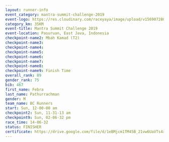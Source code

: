 ```yaml
---
layout: runner-info 
event_category: mantra-summit-challenge-2019 
event-logo: https://res.cloudinary.com/raceyaya/image/upload/v1569072809/logo/mantra-image_segrbx.jpg
category_km: 35KM 
event-title: Mantra Summit Challenge 2019 
event-location: Pasuruan, East Java, Indonesia 
checkpoint-name2: Mbah Kamad (T2) 
checkpoint-name3: 
checkpoint-name4: 
checkpoint-name5: 
checkpoint-name6: 
checkpoint-name7: 
checkpoint-name8: 
checkpoint-name9: Finish Time
overall_rank: 89
gender_rank: 75
bib: 467
first_name: Febra
last_name: Pathurrachman
gender: M
team_name: BC Runners
start: Sun, 12-00-00 am
checkpoint2: Sun, 11-31-13 am
checkpoint9: Sun, 02-06-32 pm
race_time: 14-06-32
status: FINISHER
certificate: https://drive.google.com/file/d/1eBMjcm1TM45B_21vw6UaVTs4xSEv_36S/view?usp=sharing
---
```

